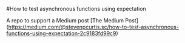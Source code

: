 #How to test asynchronous functions using expectation

A repo to support a Medium post
[The Medium Post] (https://medium.com/@stevenpcurtis.sc/how-to-test-asynchronous-functions-using-expectation-2c9183fd99c9)
